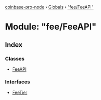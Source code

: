 [coinbase-pro-node](../README.md) › [Globals](../globals.md) › ["fee/FeeAPI"](_fee_feeapi_.md)

# Module: "fee/FeeAPI"

## Index

### Classes

- [FeeAPI](../classes/_fee_feeapi_.feeapi.md)

### Interfaces

- [FeeTier](../interfaces/_fee_feeapi_.feetier.md)
